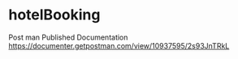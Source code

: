 # hotelBooking

Post man Published Documentation
https://documenter.getpostman.com/view/10937595/2s93JnTRkL
